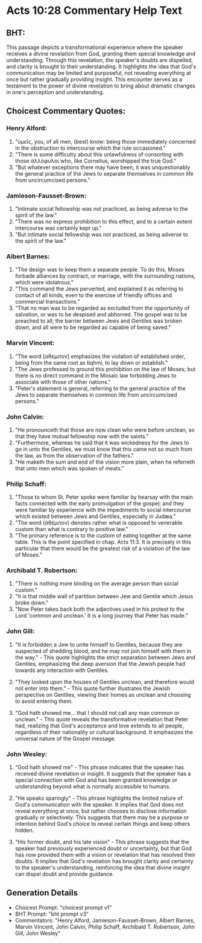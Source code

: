 # Acts 10:28 Commentary Help Text

## BHT:
This passage depicts a transformational experience where the speaker receives a divine revelation from God, granting them special knowledge and understanding. Through this revelation, the speaker's doubts are dispelled, and clarity is brought to their understanding. It highlights the idea that God's communication may be limited and purposeful, not revealing everything at once but rather gradually providing insight. This encounter serves as a testament to the power of divine revelation to bring about dramatic changes in one's perception and understanding.

## Choicest Commentary Quotes:
### Henry Alford:
1. "ὑμεῖς, you, of all men, (best) know: being those immediately concerned in the obstruction to intercourse which the rule occasioned."
2. "There is some difficulty about this unlawfulness of consorting with those ἀλλόφυλοι who, like Cornelius, worshipped the true God."
3. "But whatever exceptions there may have been, it was unquestionably the general practice of the Jews to separate themselves in common life from uncircumcised persons."

### Jamieson-Fausset-Brown:
1. "Intimate social fellowship was not practiced, as being adverse to the spirit of the law."
2. "There was no express prohibition to this effect, and to a certain extent intercourse was certainly kept up."
3. "But intimate social fellowship was not practiced, as being adverse to the spirit of the law."

### Albert Barnes:
1. "The design was to keep them a separate people. To do this, Moses forbade alliances by contract, or marriage, with the surrounding nations, which were idolatrous."
2. "This command the Jews perverted, and explained it as referring to contact of all kinds, even to the exercise of friendly offices and commercial transactions."
3. "That no man was to be regarded as excluded from the opportunity of salvation, or was to be despised and abhorred. The gospel was to be preached to all; the barrier between Jews and Gentiles was broken down, and all were to be regarded as capable of being saved."

### Marvin Vincent:
1. "The word [αθεμιτον] emphasizes the violation of established order, being from the same root as tiqhmi, to lay down or establish."
2. "The Jews professed to ground this prohibition on the law of Moses; but there is no direct command in the Mosaic law forbidding Jews to associate with those of other nations."
3. "Peter's statement is general, referring to the general practice of the Jews to separate themselves in common life from uncircumcised persons."

### John Calvin:
1. "He pronounceth that those are now clean who were before unclean, so that they have mutual fellowship now with the saints."
2. "Furthermore, whereas he said that it was wickedness for the Jews to go in unto the Gentiles, we must know that this came not so much from the law, as from the observation of the fathers."
3. "He maketh the sum and end of the vision more plain, when he referreth that unto men which was spoken of meats."


### Philip Schaff:
1. "Those to whom St. Peter spoke were familiar by hearsay with the main facts connected with the early promulgation of the gospel; and they were familiar by experience with the impediments to social intercourse which existed between Jews and Gentiles, especially in Judæa."
2. "The word (ἀθέμιτον) denotes rather what is opposed to venerable custom than what is contrary to positive law."
3. "The primary reference is to the custom of eating together at the same table. This is the point specified in chap. Acts 11:3. It is precisely in this particular that there would be the greatest risk of a violation of the law of Moses."

### Archibald T. Robertson:
1. "There is nothing more binding on the average person than social custom."
2. "It is that middle wall of partition between Jew and Gentile which Jesus broke down."
3. "Now Peter takes back both the adjectives used in his protest to the Lord 'common and unclean.' It is a long journey that Peter has made."

### John Gill:
1. "It is forbidden a Jew to unite himself to Gentiles, because they are suspected of shedding blood, and he may not join himself with them in the way." - This quote highlights the strict separation between Jews and Gentiles, emphasizing the deep aversion that the Jewish people had towards any interaction with Gentiles.

2. "They looked upon the houses of Gentiles unclean, and therefore would not enter into them." - This quote further illustrates the Jewish perspective on Gentiles, viewing their homes as unclean and choosing to avoid entering them.

3. "God hath showed me... that I should not call any man common or unclean." - This quote reveals the transformative revelation that Peter had, realizing that God's acceptance and love extends to all people, regardless of their nationality or cultural background. It emphasizes the universal nature of the Gospel message.

### John Wesley:
1. "God hath showed me" - This phrase indicates that the speaker has received divine revelation or insight. It suggests that the speaker has a special connection with God and has been granted knowledge or understanding beyond what is normally accessible to humans.

2. "He speaks sparingly" - This phrase highlights the limited nature of God's communication with the speaker. It implies that God does not reveal everything at once, but rather chooses to disclose information gradually or selectively. This suggests that there may be a purpose or intention behind God's choice to reveal certain things and keep others hidden.

3. "His former doubt, and his late vision" - This phrase suggests that the speaker had previously experienced doubt or uncertainty, but that God has now provided them with a vision or revelation that has resolved their doubts. It implies that God's revelation has brought clarity and certainty to the speaker's understanding, reinforcing the idea that divine insight can dispel doubt and provide guidance.


## Generation Details
- Choicest Prompt: "choicest prompt v1"
- BHT Prompt: "bht prompt v3"
- Commentators: "Henry Alford, Jamieson-Fausset-Brown, Albert Barnes, Marvin Vincent, John Calvin, Philip Schaff, Archibald T. Robertson, John Gill, John Wesley"
